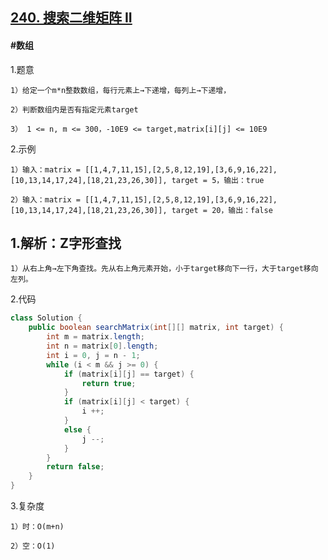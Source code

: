 ## [240. 搜索二维矩阵 II](https://leetcode.cn/problems/search-a-2d-matrix-ii/description/)

#### #数组
1.题意

    1）给定一个m*n整数数组，每行元素上→下递增，每列上→下递增，

    2）判断数组内是否有指定元素target

    3） 1 <= n, m <= 300，-10E9 <= target,matrix[i][j] <= 10E9

2.示例

    1）输入：matrix = [[1,4,7,11,15],[2,5,8,12,19],[3,6,9,16,22],[10,13,14,17,24],[18,21,23,26,30]], target = 5，输出：true

    2）输入：matrix = [[1,4,7,11,15],[2,5,8,12,19],[3,6,9,16,22],[10,13,14,17,24],[18,21,23,26,30]], target = 20，输出：false

## 1.解析：Z字形查找

    1）从右上角→左下角查找。先从右上角元素开始，小于target移向下一行，大于target移向左列。

2.代码
```java
class Solution {
    public boolean searchMatrix(int[][] matrix, int target) {
        int m = matrix.length;
        int n = matrix[0].length;
        int i = 0, j = n - 1;
        while (i < m && j >= 0) {
            if (matrix[i][j] == target) {
                return true;
            }
            if (matrix[i][j] < target) {
                i ++;
            }
            else {
                j --;
            }
        }
        return false;
    }
}
```

3.复杂度

    1）时：O(m+n)

    2）空：O(1)
